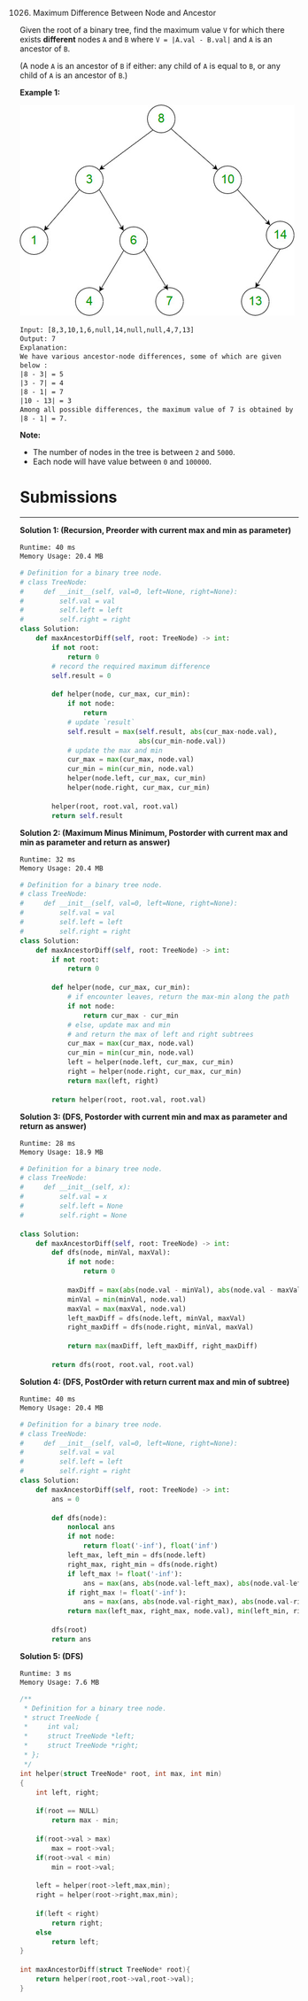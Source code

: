 1026. Maximum Difference Between Node and Ancestor

Given the root of a binary tree, find the maximum value `V` for which there exists **different** nodes `A` and `B` where `V = |A.val - B.val|` and `A` is an ancestor of `B`.

(A node `A` is an ancestor of `B` if either: any child of `A` is equal to `B`, or any child of `A` is an ancestor of `B`.)

 

**Example 1:**

![1026_2whqcep.jpg](img/1026_2whqcep.jpg)
```
Input: [8,3,10,1,6,null,14,null,null,4,7,13]
Output: 7
Explanation: 
We have various ancestor-node differences, some of which are given below :
|8 - 3| = 5
|3 - 7| = 4
|8 - 1| = 7
|10 - 13| = 3
Among all possible differences, the maximum value of 7 is obtained by |8 - 1| = 7.
```

**Note:**

* The number of nodes in the tree is between `2` and `5000`.
* Each node will have value between `0` and `100000`.

# Submissions
---
**Solution 1: (Recursion, Preorder with current max and min as parameter)**
```
Runtime: 40 ms
Memory Usage: 20.4 MB
```
```python
# Definition for a binary tree node.
# class TreeNode:
#     def __init__(self, val=0, left=None, right=None):
#         self.val = val
#         self.left = left
#         self.right = right
class Solution:
    def maxAncestorDiff(self, root: TreeNode) -> int:
        if not root:
            return 0
        # record the required maximum difference
        self.result = 0

        def helper(node, cur_max, cur_min):
            if not node:
                return
            # update `result`
            self.result = max(self.result, abs(cur_max-node.val),
                              abs(cur_min-node.val))
            # update the max and min
            cur_max = max(cur_max, node.val)
            cur_min = min(cur_min, node.val)
            helper(node.left, cur_max, cur_min)
            helper(node.right, cur_max, cur_min)

        helper(root, root.val, root.val)
        return self.result
```

**Solution 2: (Maximum Minus Minimum, Postorder with current max and min as parameter and return as answer)**
```
Runtime: 32 ms
Memory Usage: 20.4 MB
```
```python
# Definition for a binary tree node.
# class TreeNode:
#     def __init__(self, val=0, left=None, right=None):
#         self.val = val
#         self.left = left
#         self.right = right
class Solution:
    def maxAncestorDiff(self, root: TreeNode) -> int:
        if not root:
            return 0

        def helper(node, cur_max, cur_min):
            # if encounter leaves, return the max-min along the path
            if not node:
                return cur_max - cur_min
            # else, update max and min
            # and return the max of left and right subtrees
            cur_max = max(cur_max, node.val)
            cur_min = min(cur_min, node.val)
            left = helper(node.left, cur_max, cur_min)
            right = helper(node.right, cur_max, cur_min)
            return max(left, right)

        return helper(root, root.val, root.val)
```

**Solution 3: (DFS, Postorder with current min and max as parameter and return as answer)**
```
Runtime: 28 ms
Memory Usage: 18.9 MB
```
```python
# Definition for a binary tree node.
# class TreeNode:
#     def __init__(self, x):
#         self.val = x
#         self.left = None
#         self.right = None

class Solution:
    def maxAncestorDiff(self, root: TreeNode) -> int:
        def dfs(node, minVal, maxVal):
            if not node:
                return 0

            maxDiff = max(abs(node.val - minVal), abs(node.val - maxVal))
            minVal = min(minVal, node.val)
            maxVal = max(maxVal, node.val)
            left_maxDiff = dfs(node.left, minVal, maxVal)
            right_maxDiff = dfs(node.right, minVal, maxVal)

            return max(maxDiff, left_maxDiff, right_maxDiff)
        
        return dfs(root, root.val, root.val)
```

**Solution 4: (DFS, PostOrder with return current max and min of subtree)**
```
Runtime: 40 ms
Memory Usage: 20.4 MB
```
```python
# Definition for a binary tree node.
# class TreeNode:
#     def __init__(self, val=0, left=None, right=None):
#         self.val = val
#         self.left = left
#         self.right = right
class Solution:
    def maxAncestorDiff(self, root: TreeNode) -> int:
        ans = 0
        
        def dfs(node):
            nonlocal ans
            if not node:
                return float('-inf'), float('inf')
            left_max, left_min = dfs(node.left)
            right_max, right_min = dfs(node.right)
            if left_max != float('-inf'):
                ans = max(ans, abs(node.val-left_max), abs(node.val-left_min))
            if right_max != float('-inf'):
                ans = max(ans, abs(node.val-right_max), abs(node.val-right_min))
            return max(left_max, right_max, node.val), min(left_min, right_min, node.val)
            
        dfs(root)
        return ans
```

**Solution 5: (DFS)**
```
Runtime: 3 ms
Memory Usage: 7.6 MB
```
```c
/**
 * Definition for a binary tree node.
 * struct TreeNode {
 *     int val;
 *     struct TreeNode *left;
 *     struct TreeNode *right;
 * };
 */
int helper(struct TreeNode* root, int max, int min)
{
    int left, right;
    
    if(root == NULL)
        return max - min;
    
    if(root->val > max)
        max = root->val;
    if(root->val < min)
        min = root->val;
    
    left = helper(root->left,max,min);
    right = helper(root->right,max,min);
    
    if(left < right)
        return right;
    else
        return left;
}

int maxAncestorDiff(struct TreeNode* root){
    return helper(root,root->val,root->val);
}
```
